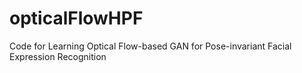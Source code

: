 # opticalFlowHPF
Code for Learning Optical Flow-based GAN for Pose-invariant Facial Expression Recognition
